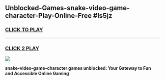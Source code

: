 
## Unblocked-Games-snake-video-game-character-Play-Online-Free #ls5jz
<h3>
<a href="https://us.freeplayer.one?title=snake-video-game-character&ref=10M">CLICK TO PLAY</a></h3>
<hr>

<h3>
<a href="https://us.freeplayer.one?title=snake-video-game-character&ref=10M">CLICK 2 PLAY</a>
  
</h3>

<a href="https://us.freeplayer.one?title=snake-video-game-character&ref=10M"><img src="https://clearcache.store/games.png"></a>


**snake-video-game-character games unblocked: Your Gateway to Fun and Accessible Online Gaming**
